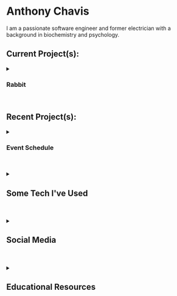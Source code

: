 # Anthony Chavis

I am a passionate software engineer and former electrician with a background in biochemistry and psychology.

## Current Project(s):

<details>
<summary style='cursor:pointer;'>
<h3>Rabbit</h3>
</summary>
                
- [Rabbit GitHub repo](https://github.com/anthonychavis/my-arduino-repo/tree/main/Theatre/Rabbit "URL to the Rabbit GitHub repo")
- **Tech**
    - Arduino
    - C++
    - Servo
        - _9g_
        - _180 deg_
    - Circuit Playground Express
        - _& other boards_


</details>

<br>

## Recent Project(s):

<details>
<summary style='cursor:pointer;'>
<h3>Event Schedule</h3>
</summary>

- [Event Schedule website](https://artscapeschedule.netlify.app/ "external URL to the Event Schedule website") (_URL to external web page_)
    - [![Netlify Status](https://api.netlify.com/api/v1/badges/ab5d3273-53b0-4c2a-b023-aae363e94566/deploy-status)](https://app.netlify.com/sites/artscapeschedule/deploys)
- **Tech**
    - HUGO
        - _with my own HUGO "theme"_
    - Markdown
    - HTML
    - CSS


</details>

<br>
<br>

<details>
<summary style='cursor:pointer;'>
<h2>Some Tech I've Used</h2>
</summary>

<img alt='VS Code' title='VS Code' align='left' width='40px' style='padding-top:10px;padding-right:20px;margin:0px;' src="./assets/vscode.svg" />
<!-- <img alt='VS Code' title='VS Code' align='left' width='40px' style='padding-top:10px;padding-right:20px;margin:0px;' src="https://cdn.jsdelivr.net/gh/devicons/devicon@latest/icons/vscode/vscode-original.svg" /> -->
<img alt='HTML5' title='HTML5' align='left' width='40px' style='padding-top:10px;padding-right:20px;margin:0px;' src="./assets/html_dark-mode.svg" />
<img alt='CSS3' title='CSS3' align='left' width='40px' style='padding-top:10px;padding-right:20px;margin:0px;' src="./assets/css_dark-mode.svg" />
<img alt='Markdown' title='Markdown' align='left' width='40px' style='padding-top:10px;padding-right:20px;margin:0px;' src='./assets/markdown_light.svg#gh-light-mode-only' />
<img alt='Markdown' title='Markdown' align='left' width='40px' style='padding-top:10px;padding-right:20px;margin:0px;' src='./assets/markdown_dark-mode.svg#gh-dark-mode-only' />
<img alt='Sass' title='Sass' align='left' width='40px' style='padding-top:10px;padding-right:20px;margin:0px;' src='./assets/sass.svg' />
<!-- <img alt='Sass' title='Sass' align='left' width='40px' style='padding-top:10px;padding-right:20px;margin:0px;' src="https://cdn.jsdelivr.net/gh/devicons/devicon@latest/icons/sass/sass-original.svg" /> -->
<img alt='JavaScript' title='JavaScript' align='left' width='40px' style='padding-top:10px;padding-right:20px;margin:0px;' src="./assets/js_light.svg#gh-light-mode-only" />
<img alt='JavaScript' title='JavaScript' align='left' width='40px' style='padding-top:10px;padding-right:20px;margin:0px;' src="./assets/javascript_dark-mode.svg#gh-dark-mode-only" />
<img alt='TypeScript' title='TypeScript' align='left' width='40px' style='padding-top:10px;padding-right:20px;margin:0px;' src="./assets/ts_light.svg#gh-light-mode-only" />
<img alt='TypeScript' title='TypeScript' align='left' width='40px' style='padding-top:10px;padding-right:20px;margin:0px;' src='./assets/typescript_dark-mode.svg#gh-dark-mode-only'>
<img alt='Python' title='Python' align='left' width='40px' style='padding-top:10px;padding-right:20px;margin:0px;' src="./assets/python_light.svg#gh-light-mode-only" />
<img alt='Python' title='Python' align='left' width='40px' style='padding-top:10px;padding-right:20px;margin:0px;' src="./assets/python_dark-mode.svg#gh-dark-mode-only" />
<img alt='Arduino' title='Arduino' align='left' width='40px' style='padding-top:10px;padding-right:20px;margin:0px;' src="./assets/arduino.svg" />
<img alt='C++' title='C++' align='left' width='40px' style='padding-top:10px;padding-right:20px;margin:0px;' src="./assets/cpp.svg" />
<img alt='HUGO' title='HUGO' align='left' width='40px' style='padding-top:10px;padding-right:20px;margin:0px;' src='./assets/hugo.svg' />
<!-- <img alt='HUGO' title='HUGO' align='left' width='40px' style='padding-top:10px;padding-right:20px;margin:0px;' src="https://cdn.jsdelivr.net/gh/devicons/devicon@latest/icons/hugo/hugo-original.svg" /> -->
<img alt='Bash' title='Bash' align='left' width='40px' style='padding-top:10px;padding-right:20px;margin:0px;' src="./assets/bash_light.svg#gh-light-mode-only" />
<img alt='Bash' title='Bash' align='left' width='40px' style='padding-top:10px;padding-right:20px;margin:0px;' src="./assets/bash_dark.svg#gh-dark-mode-only" />
<img alt='Node.JS' title='Node.JS' width='40px' style='padding-top:10px;padding-right:20px;margin:0px;' src="./assets/node_light.svg#gh-light-mode-only" />
<img alt='Node.JS' title='Node.JS' width='40px' style='padding-top:10px;padding-right:20px;margin:0px;' src='./assets/node_dark-mode.svg#gh-dark-mode-only' />
<!-- <img alt='Linux' title='Linux' align='left' width='40px' style='padding-top:10px;padding-right:20px;margin:0px;' src="https://cdn.jsdelivr.net/gh/devicons/devicon@latest/icons/linux/linux-original.svg" /> -->
<!-- <img alt='WordPress' title='WordPress' width='40px' style='padding-top:10px;padding-right:20px;margin:0px;' src="https://cdn.jsdelivr.net/gh/devicons/devicon@latest/icons/wordpress/wordpress-plain.svg" /> -->
<!-- <img alt='Prettier' title='Prettier' width='40px' style='padding-top:10px;padding-right:20px;margin:0px;' src='https://techstack-generator.vercel.app/prettier-icon.svg'> -->


</details>

<br />
<br />

<details style='cursor:pointer;'>
<summary>
<h2>Social Media</h2>
</summary>

_NOTE: the following URLs are to external websites_

[<img alt='LinkedIn' title='external URL to LinkedIn' align='left' width='40px' style='padding-top:10px;padding-right:20px;margin:0px' src="https://cdn.jsdelivr.net/gh/devicons/devicon/icons/linkedin/linkedin-original.svg#gh-dark-mode-only" />](https://www.linkedin.com/in/anthony-chavis/#gh-dark-mode-only)
[<img alt='LinkedIn' title='external URL to LinkedIn' align='left' width='40px' style='padding-top:10px;padding-right:20px;margin:0px' src="https://cdn.jsdelivr.net/gh/devicons/devicon/icons/linkedin/linkedin-plain.svg#gh-light-mode-only" />](https://www.linkedin.com/in/anthony-chavis/#gh-light-mode-only)
[<img alt='X, formerly known as Twitter' title='external URL to X, formerly known as Twitter' width='40px' style='padding-top:10px;padding-right:20px;margin:0px' src="https://cdn.jsdelivr.net/gh/devicons/devicon/icons/twitter/twitter-original.svg" />][twitter]


</details>

<br />
<br />

<details style='cursor:pointer;'>
<summary>
<h2>Educational Resources</h2>
</summary>

_NOTE: the following URLs are to external websites_

- [Codecademy][codecademy]
- [Microsoft][microsoft]
- [Codewars][codewars]
- [Exercism][exercism]
- [LeetCode][leetcode]
- [Credly][credly]

</details>


[codecademy]: https://www.codecademy.com/profiles/AnthonyCh. "external URL to Anthony's Codecademy profile"
[codewars]: https://www.codewars.com/users/gitanthony "external URL to Anthony's Codewars profile"
[exercism]: https://exercism.org/profiles/anthonychavis "external URL to Anthony's Exercism profile"
[leetcode]: https://leetcode.com/anthonychavis/ "external URL to Anthony's LeetCode profile"
[microsoft]: https://learn.microsoft.com/en-us/users/anthony-1663/ "external URL to Anthony's Microsoft Learn profile"
[credly]: https://www.credly.com/users/anthony-chavis.ab1d47d7 "external URL to Anthony's Credly profile"

[twitter]: https://twitter.com/gitanthony1

<!-- [linkedin]: https://www.linkedin.com/in/anthony-chavis/ -->

<!-- Resources:
Icons:
- https://devicon.dev/
- https://techstack-generator.vercel.app -->
